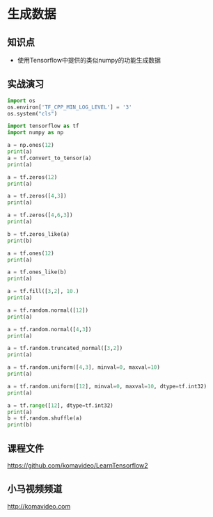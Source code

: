 生成数据
==========

## 知识点

* 使用Tensorflow中提供的类似numpy的功能生成数据

## 实战演习

~~~python
import os
os.environ['TF_CPP_MIN_LOG_LEVEL'] = '3'
os.system("cls")

import tensorflow as tf
import numpy as np

a = np.ones(12)
print(a)
a = tf.convert_to_tensor(a)
print(a)

a = tf.zeros(12)
print(a)

a = tf.zeros([4,3])
print(a)

a = tf.zeros([4,6,3])
print(a)

b = tf.zeros_like(a)
print(b)

a = tf.ones(12)
print(a)

a = tf.ones_like(b)
print(a)

a = tf.fill([3,2], 10.)
print(a)

a = tf.random.normal([12])
print(a)

a = tf.random.normal([4,3])
print(a)

a = tf.random.truncated_normal([3,2])
print(a)

a = tf.random.uniform([4,3], minval=0, maxval=10)
print(a)

a = tf.random.uniform([12], minval=0, maxval=10, dtype=tf.int32)
print(a)

a = tf.range([12], dtype=tf.int32)
print(a)
b = tf.random.shuffle(a)
print(b)
~~~

## 课程文件

https://github.com/komavideo/LearnTensorflow2

## 小马视频频道

http://komavideo.com
